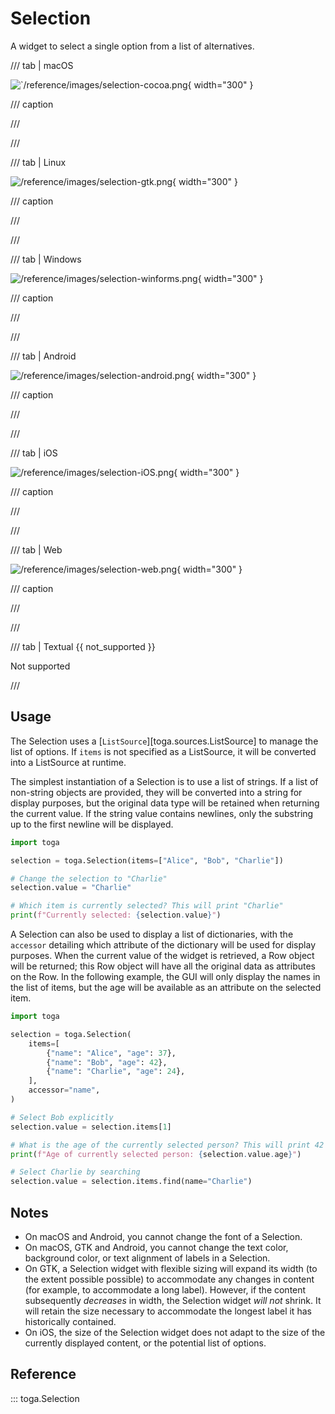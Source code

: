 # Selection

A widget to select a single option from a list of alternatives.

/// tab | macOS

![`/reference/images/selection-cocoa.png](/reference/images/selection-cocoa.png){ width="300" }

/// caption

///

<!-- TODO: Update alt text -->

///

/// tab | Linux

![/reference/images/selection-gtk.png](/reference/images/selection-gtk.png){ width="300" }

/// caption

///

<!-- TODO: Update alt text -->

///

/// tab | Windows

![/reference/images/selection-winforms.png](/reference/images/selection-winforms.png){ width="300" }

/// caption

///

<!-- TODO: Update alt text -->

///

/// tab | Android

![/reference/images/selection-android.png](/reference/images/selection-android.png){ width="300" }

/// caption

///

<!-- TODO: Update alt text -->

///

/// tab | iOS

![/reference/images/selection-iOS.png](/reference/images/selection-iOS.png){ width="300" }

/// caption

///

<!-- TODO: Update alt text -->

///

/// tab | Web

![/reference/images/selection-web.png](/reference/images/selection-web.png){ width="300" }

/// caption

///

<!-- TODO: Update alt text -->

///

/// tab | Textual {{ not_supported }}

Not supported

///

## Usage

The Selection uses a [`ListSource`][toga.sources.ListSource] to manage
the list of options. If `items` is not specified
as a ListSource, it will be converted into a ListSource at runtime.

The simplest instantiation of a Selection is to use a list of strings.
If a list of non-string objects are provided, they will be converted
into a string for display purposes, but the original data type will be
retained when returning the current value. If the string value contains
newlines, only the substring up to the first newline will be displayed.

```python
import toga

selection = toga.Selection(items=["Alice", "Bob", "Charlie"])

# Change the selection to "Charlie"
selection.value = "Charlie"

# Which item is currently selected? This will print "Charlie"
print(f"Currently selected: {selection.value}")
```

A Selection can also be used to display a list of dictionaries, with the
`accessor` detailing which attribute of the dictionary will be used for
display purposes. When the current value of the widget is retrieved, a
Row object will be returned; this Row object will have all the original
data as attributes on the Row. In the following example, the GUI will
only display the names in the list of items, but the age will be
available as an attribute on the selected item.

```python
import toga

selection = toga.Selection(
    items=[
        {"name": "Alice", "age": 37},
        {"name": "Bob", "age": 42},
        {"name": "Charlie", "age": 24},
    ],
    accessor="name",
)

# Select Bob explicitly
selection.value = selection.items[1]

# What is the age of the currently selected person? This will print 42
print(f"Age of currently selected person: {selection.value.age}")

# Select Charlie by searching
selection.value = selection.items.find(name="Charlie")
```

## Notes

- On macOS and Android, you cannot change the font of a Selection.
- On macOS, GTK and Android, you cannot change the text color,
  background color, or text alignment of labels in a Selection.
- On GTK, a Selection widget with flexible sizing will expand its width
  (to the extent possible possible) to accommodate any changes in
  content (for example, to accommodate a long label). However, if the
  content subsequently *decreases* in width, the Selection widget *will
  not* shrink. It will retain the size necessary to accommodate the
  longest label it has historically contained.
- On iOS, the size of the Selection widget does not adapt to the size of
  the currently displayed content, or the potential list of options.

## Reference

::: toga.Selection
